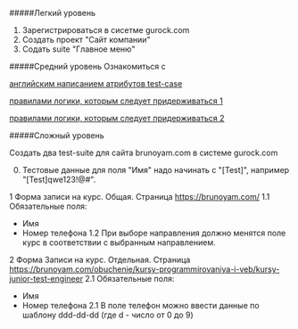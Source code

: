 #####Легкий уровень
1. Зарегистрироваться в сисетме gurock.com
2. Создать проект "Сайт компании"
3. Содать suite "Главное меню"


#####Средний уровень
Ознакомиться с 

[английским написанием атрибутов test-case ](http://softwaretestingfundamentals.com/test-case/ "английским написанием атрибутов test-case ")

[правилами логики, которым следует придерживаться 1](https://habr.com/ru/post/246463/ "правилами логики, которым следует придерживаться")

[правилами логики, которым следует придерживаться 2](http://okiseleva.blogspot.com/2014/08/blog-post.html "правилами логики, которым следует придерживаться")


#####Сложный уровень

Создать два test-suite для сайта brunoyam.com в системе gurock.com

0. Тестовые данные для поля "Имя" надо начинать с "[Test]", например "[Test]qwe123!@#".

1 Форма записи на курс. Общая. Страница https://brunoyam.com/
1.1 Обязательные поля:
- Имя
- Номер телефона
1.2 При выборе направления должно менятся поле курс в соответствии с выбранным направлением.

2 Форма Записи на курс. Отдельная. Страница https://brunoyam.com/obuchenie/kursy-programmirovaniya-i-veb/kursy-junior-test-engineer
2.1 Обязательные поля:
- Имя
- Номер телефона
2.1 В поле телефон можно ввести данные по шаблону ddd-dd-dd (где d - число от 0 до 9)


